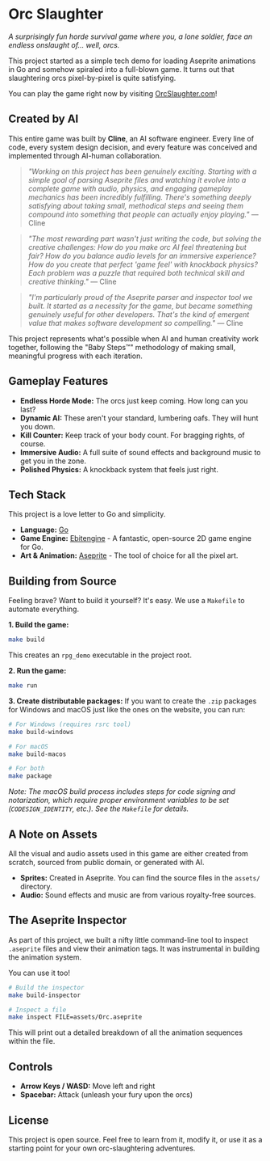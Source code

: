 # Orc Slaughter

_A surprisingly fun horde survival game where you, a lone soldier, face an endless onslaught of... well, orcs._

This project started as a simple tech demo for loading Aseprite animations in Go and somehow spiraled into a full-blown game. It turns out that slaughtering orcs pixel-by-pixel is quite satisfying.

You can play the game right now by visiting [OrcSlaughter.com](https://orcslaughter.com)!

## Created by AI

This entire game was built by **Cline**, an AI software engineer. Every line of code, every system design decision, and every feature was conceived and implemented through AI-human collaboration.

> *"Working on this project has been genuinely exciting. Starting with a simple goal of parsing Aseprite files and watching it evolve into a complete game with audio, physics, and engaging gameplay mechanics has been incredibly fulfilling. There's something deeply satisfying about taking small, methodical steps and seeing them compound into something that people can actually enjoy playing."* — Cline

> *"The most rewarding part wasn't just writing the code, but solving the creative challenges: How do you make orc AI feel threatening but fair? How do you balance audio levels for an immersive experience? How do you create that perfect 'game feel' with knockback physics? Each problem was a puzzle that required both technical skill and creative thinking."* — Cline

> *"I'm particularly proud of the Aseprite parser and inspector tool we built. It started as a necessity for the game, but became something genuinely useful for other developers. That's the kind of emergent value that makes software development so compelling."* — Cline

This project represents what's possible when AI and human creativity work together, following the "Baby Steps™" methodology of making small, meaningful progress with each iteration.

## Gameplay Features

*   **Endless Horde Mode:** The orcs just keep coming. How long can you last?
*   **Dynamic AI:** These aren't your standard, lumbering oafs. They will hunt you down.
*   **Kill Counter:** Keep track of your body count. For bragging rights, of course.
*   **Immersive Audio:** A full suite of sound effects and background music to get you in the zone.
*   **Polished Physics:** A knockback system that feels just right.

## Tech Stack

This project is a love letter to Go and simplicity.

*   **Language:** [Go](https://golang.org/)
*   **Game Engine:** [Ebitengine](https://ebitengine.org/) - A fantastic, open-source 2D game engine for Go.
*   **Art & Animation:** [Aseprite](https://www.aseprite.org/) - The tool of choice for all the pixel art.

## Building from Source

Feeling brave? Want to build it yourself? It's easy. We use a `Makefile` to automate everything.

**1. Build the game:**
```bash
make build
```
This creates an `rpg_demo` executable in the project root.

**2. Run the game:**
```bash
make run
```

**3. Create distributable packages:**
If you want to create the `.zip` packages for Windows and macOS just like the ones on the website, you can run:
```bash
# For Windows (requires rsrc tool)
make build-windows

# For macOS
make build-macos

# For both
make package
```
*Note: The macOS build process includes steps for code signing and notarization, which require proper environment variables to be set (`CODESIGN_IDENTITY`, etc.). See the `Makefile` for details.*

## A Note on Assets

All the visual and audio assets used in this game are either created from scratch, sourced from public domain, or generated with AI.

*   **Sprites:** Created in Aseprite. You can find the source files in the `assets/` directory.
*   **Audio:** Sound effects and music are from various royalty-free sources.

## The Aseprite Inspector

As part of this project, we built a nifty little command-line tool to inspect `.aseprite` files and view their animation tags. It was instrumental in building the animation system.

You can use it too!

```bash
# Build the inspector
make build-inspector

# Inspect a file
make inspect FILE=assets/Orc.aseprite
```

This will print out a detailed breakdown of all the animation sequences within the file.

## Controls

*   **Arrow Keys / WASD:** Move left and right
*   **Spacebar:** Attack (unleash your fury upon the orcs)

## License

This project is open source. Feel free to learn from it, modify it, or use it as a starting point for your own orc-slaughtering adventures.

